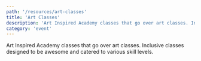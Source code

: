 ```yaml
---
path: '/resources/art-classes'
title: 'Art Classes'
description: 'Art Inspired Academy classes that go over art classes. Inclusive classes designed to be awesome and catered to various skill levels.'
category: 'event'
---
```


Art Inspired Academy classes that go over art classes. Inclusive classes designed to be awesome and catered to various skill levels.